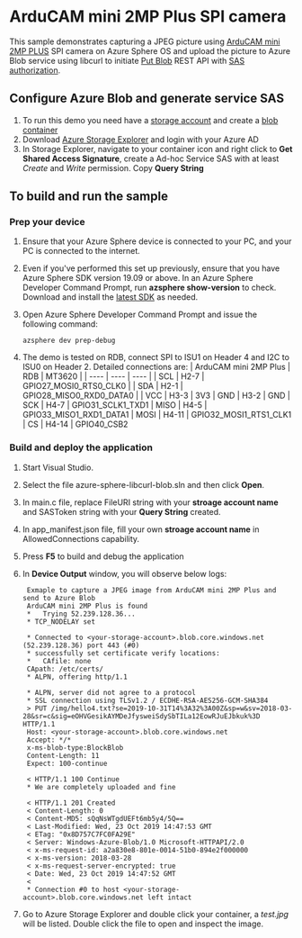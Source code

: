 ﻿# ArduCAM mini 2MP Plus SPI camera 

This sample demonstrates capturing a JPEG picture using [ArduCAM mini 2MP PLUS]() SPI camera on Azure Sphere OS and upload the picture to Azure Blob service using libcurl to initiate [Put Blob](https://docs.microsoft.com/en-us/rest/api/storageservices/put-blob) REST API with [SAS authorization](https://docs.microsoft.com/en-us/rest/api/storageservices/delegate-access-with-shared-access-signature). 

## Configure Azure Blob and generate service SAS

1. To run this demo you need have a [storage account](https://docs.microsoft.com/en-us/azure/storage/common/storage-quickstart-create-account?tabs=azure-portal) and create a [blob container](https://docs.microsoft.com/en-us/azure/storage/blobs/storage-quickstart-blobs-portal)
2. Download [Azure Storage Explorer](https://azure.microsoft.com/en-us/features/storage-explorer/) and login with your Azure AD
3. In Storage Explorer, navigate to your container icon and right click to **Get Shared Access Signature**, create a Ad-hoc Service SAS with at least *Create* and *Write* permission. Copy **Query String**

## To build and run the sample

### Prep your device

1. Ensure that your Azure Sphere device is connected to your PC, and your PC is connected to the internet.
2. Even if you've performed this set up previously, ensure that you have Azure Sphere SDK version 19.09 or above. In an Azure Sphere Developer Command Prompt, run **azsphere show-version** to check. Download and install the [latest SDK](https://aka.ms/AzureSphereSDKDownload) as needed.
3. Open Azure Sphere Developer Command Prompt and issue the following command:

   ```
   azsphere dev prep-debug
   ```
4. The demo is tested on RDB, connect SPI to ISU1 on Header 4 and I2C to ISU0 on Header 2. Detailed connections are:
    |  ArduCAM mini 2MP Plus | RDB  | MT3620 |
    |  ----  | ----  | ---- | 
    | SCL  | H2-7 | GPIO27_MOSI0_RTS0_CLK0 |
    | SDA  | H2-1 | GPIO28_MISO0_RXD0_DATA0 | 
    | VCC  | H3-3 | 3V3
    | GND  | H3-2 | GND
    | SCK  | H4-7 | GPIO31_SCLK1_TXD1
    | MISO  | H4-5 | GPIO33_MISO1_RXD1_DATA1
    | MOSI  | H4-11 | GPIO32_MOSI1_RTS1_CLK1
    | CS  | H4-14 | GPIO40_CSB2
  
### Build and deploy the application

1. Start Visual Studio.
2. Select the file azure-sphere-libcurl-blob.sln and then click **Open**. 
3. In main.c file, replace FileURI string with your **stroage account name** and SASToken string with your **Query String** created.
4. In app_manifest.json file, fill your own **stroage account name** in AllowedConnections capability. 
5. Press **F5** to build and debug the application
6. In **Device Output** window, you will observe below logs:
   
   ```
    Exmaple to capture a JPEG image from ArduCAM mini 2MP Plus and send to Azure Blob
    ArduCAM mini 2MP Plus is found
    *   Trying 52.239.128.36...
    * TCP_NODELAY set

    * Connected to <your-storage-account>.blob.core.windows.net (52.239.128.36) port 443 (#0)
    * successfully set certificate verify locations:
    *   CAfile: none
    CApath: /etc/certs/
    * ALPN, offering http/1.1

    * ALPN, server did not agree to a protocol
    * SSL connection using TLSv1.2 / ECDHE-RSA-AES256-GCM-SHA384
    > PUT /img/hello4.txt?se=2019-10-31T14%3A32%3A00Z&sp=w&sv=2018-03-28&sr=c&sig=eOHVGesikAYMDeJfysweiSdySbTILa12EowRJuEJbkuk%3D HTTP/1.1
    Host: <your-storage-account>.blob.core.windows.net
    Accept: */*
    x-ms-blob-type:BlockBlob
    Content-Length: 11
    Expect: 100-continue

    < HTTP/1.1 100 Continue
    * We are completely uploaded and fine

    < HTTP/1.1 201 Created
    < Content-Length: 0
    < Content-MD5: sQqNsWTgdUEFt6mb5y4/5Q==
    < Last-Modified: Wed, 23 Oct 2019 14:47:53 GMT
    < ETag: "0x8D757C7FC0FA29E"
    < Server: Windows-Azure-Blob/1.0 Microsoft-HTTPAPI/2.0
    < x-ms-request-id: a2a830e8-801e-0014-51b0-894e2f000000
    < x-ms-version: 2018-03-28
    < x-ms-request-server-encrypted: true
    < Date: Wed, 23 Oct 2019 14:47:52 GMT
    < 
    * Connection #0 to host <your-storage-account>.blob.core.windows.net left intact
   ```

7. Go to Azure Storage Explorer and double click your container, a *test.jpg* will be listed. Double click the file to open and inspect the image.